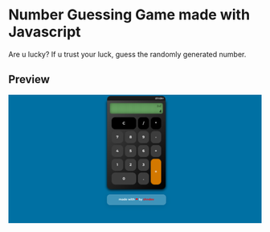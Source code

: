 # Number Guessing Game made with Javascript
Are u lucky? If u trust your luck, guess the randomly generated number.
## Preview
![Preview](https://raw.githubusercontent.com/shndevdotpy/simple-calculator/refs/heads/main/calculator.png)

